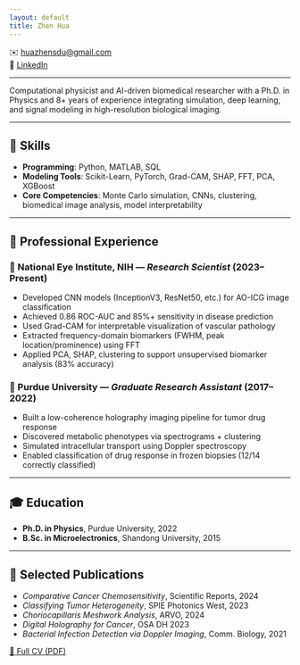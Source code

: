 ```yaml
---
layout: default
title: Zhen Hua
---
```


✉️ [huazhensdu@gmail.com](mailto:huazhensdu@gmail.com)  
🔗 [LinkedIn](https://www.linkedin.com/in/zhenhua23)

---

Computational physicist and AI-driven biomedical researcher with a Ph.D. in Physics and 8+ years of experience integrating simulation, deep learning, and signal modeling in high-resolution biological imaging.

---

## 🧠 Skills
- **Programming**: Python, MATLAB, SQL  
- **Modeling Tools**: Scikit-Learn, PyTorch, Grad-CAM, SHAP, FFT, PCA, XGBoost  
- **Core Competencies**: Monte Carlo simulation, CNNs, clustering, biomedical image analysis, model interpretability  

---

## 💼 Professional Experience

### 🏢 National Eye Institute, NIH — *Research Scientist* (2023–Present)
- Developed CNN models (InceptionV3, ResNet50, etc.) for AO-ICG image classification
- Achieved 0.86 ROC-AUC and 85%+ sensitivity in disease prediction
- Used Grad-CAM for interpretable visualization of vascular pathology
- Extracted frequency-domain biomarkers (FWHM, peak location/prominence) using FFT
- Applied PCA, SHAP, clustering to support unsupervised biomarker analysis (83% accuracy)

### 🏫 Purdue University — *Graduate Research Assistant* (2017–2022)
- Built a low-coherence holography imaging pipeline for tumor drug response
- Discovered metabolic phenotypes via spectrograms + clustering
- Simulated intracellular transport using Doppler spectroscopy
- Enabled classification of drug response in frozen biopsies (12/14 correctly classified)

---

## 🎓 Education
- **Ph.D. in Physics**, Purdue University, 2022  
- **B.Sc. in Microelectronics**, Shandong University, 2015

---

## 📄 Selected Publications

- *Comparative Cancer Chemosensitivity*, Scientific Reports, 2024  
- *Classifying Tumor Heterogeneity*, SPIE Photonics West, 2023  
- *Choriocapillaris Meshwork Analysis*, ARVO, 2024  
- *Digital Holography for Cancer*, OSA DH 2023  
- *Bacterial Infection Detection via Doppler Imaging*, Comm. Biology, 2021  

[📄 Full CV (PDF)](assets/ZhenHua_CV.pdf)
